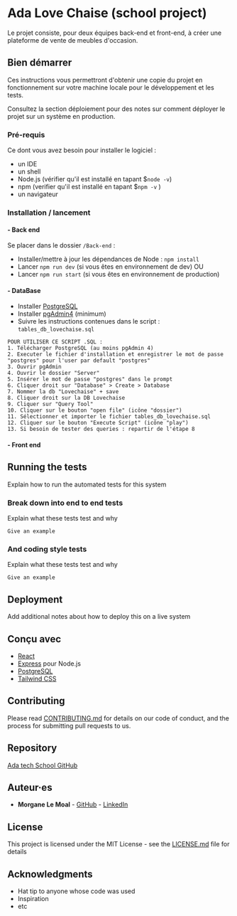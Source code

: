 # Ada Love Chaise (school project)
Le projet consiste, pour deux équipes back-end et front-end, à créer une plateforme de vente de meubles d'occasion.

## Bien démarrer

Ces instructions vous permettront d'obtenir une copie du projet en fonctionnement sur votre machine locale pour le développement et les tests. 

Consultez la section déploiement pour des notes sur comment déployer le projet sur un système en production.

### Pré-requis

Ce dont vous avez besoin pour installer le logiciel :

- un IDE
- un shell
- Node.js (vérifier qu'il est installé en tapant $`node -v`)
- npm (verifier qu'il est installé en tapant $`npm -v` )
- un navigateur


### Installation / lancement

#### - Back end

Se placer dans le dossier `/Back-end` :

- Installer/mettre à jour les dépendances de Node : `npm install`
- Lancer `npm run dev` (si vous êtes en environnement de dev)
  OU
- Lancer `npm run start` (si vous êtes en environnement de production)

#### - DataBase

- Installer [PostgreSQL](https://www.postgresql.org/)
- Installer [pgAdmin4](https://www.pgadmin.org/) (minimum)
- Suivre les instructions contenues dans le script :   `tables_db_lovechaise.sql`

```
POUR UTILISER CE SCRIPT .SQL :
1. Télécharger PostgreSQL (au moins pgAdmin 4)
2. Executer le fichier d'installation et enregistrer le mot de passe "postgres" pour l'user par default "postgres"
3. Ouvrir pgAdmin
4. Ouvrir le dossier "Server"
5. Insérer le mot de passe "postgres" dans le prompt
6. Cliquer droit sur "Database" > Create > Database
7. Nommer la db "Lovechaise" + save
8. Cliquer droit sur la DB Lovechaise
9. Cliquer sur "Query Tool"
10. Cliquer sur le bouton "open file" (icône "dossier")
11. Sélectionner et importer le fichier tables_db_lovechaise.sql
12. Cliquer sur le bouton "Execute Script" (icône "play")
13. Si besoin de tester des queries : repartir de l'étape 8 
```

#### - Front end


## Running the tests

Explain how to run the automated tests for this system

### Break down into end to end tests

Explain what these tests test and why

```
Give an example
```

### And coding style tests

Explain what these tests test and why

```
Give an example
```

## Deployment

Add additional notes about how to deploy this on a live system

## Conçu avec

* [React](https://react.dev/) 
* [Express](https://expressjs.com/) pour Node.js
* [PostgreSQL](https://www.postgresql.org/)
* [Tailwind CSS](https://tailwindcss.com/)

## Contributing

Please read [CONTRIBUTING.md](https://gist.github.com/PurpleBooth/b24679402957c63ec426) for details on our code of conduct, and the process for submitting pull requests to us.

## Repository

[Ada tech School GitHub](https://github.com/adatechschool/projet-plateforme-de-vente-de-meubles-adalovechaises)

## Auteur·es

* **Morgane Le Moal** - [GitHub](https://github.com/M0nline) - [LinkedIn](https://www.linkedin.com/in/morganelemoal/)



## License

This project is licensed under the MIT License - see the [LICENSE.md](LICENSE.md) file for details

## Acknowledgments

* Hat tip to anyone whose code was used
* Inspiration
* etc


